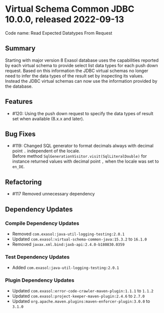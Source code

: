 # Virtual Schema Common JDBC 10.0.0, released 2022-09-13

Code name: Read Expected Datatypes From Request

## Summary

Starting with major version 8 Exasol database uses the capabilities reported by each virtual schema to provide select list data types for each push down request. Based on this information the JDBC virtual schemas no longer need to infer the data types of the result set by inspecting its values. Instead the JDBC virtual schemas can now use the information provided by the database.

## Features

* #120: Using the push down request to specify the data types of result set when available (8.x.x and later).

## Bug Fixes

* #119: Changed SQL generator to format decimals always with decimal point `.` independent of the locale.<br />
Before method `SqlGenerationVisitor.visit(SqlLiteralDouble)` for instance returned values with decimal point `,` when the locale was set to `en_DE`.

## Refactoring

* #117 Removed unnecessary dependency

## Dependency Updates

### Compile Dependency Updates

* Removed `com.exasol:java-util-logging-testing:2.0.1`
* Updated `com.exasol:virtual-schema-common-java:15.3.2` to `16.1.0`
* Removed `javax.xml.bind:jaxb-api:2.4.0-b180830.0359`

### Test Dependency Updates

* Added `com.exasol:java-util-logging-testing:2.0.1`

### Plugin Dependency Updates

* Updated `com.exasol:error-code-crawler-maven-plugin:1.1.1` to `1.1.2`
* Updated `com.exasol:project-keeper-maven-plugin:2.4.6` to `2.7.0`
* Updated `org.apache.maven.plugins:maven-enforcer-plugin:3.0.0` to `3.1.0`
